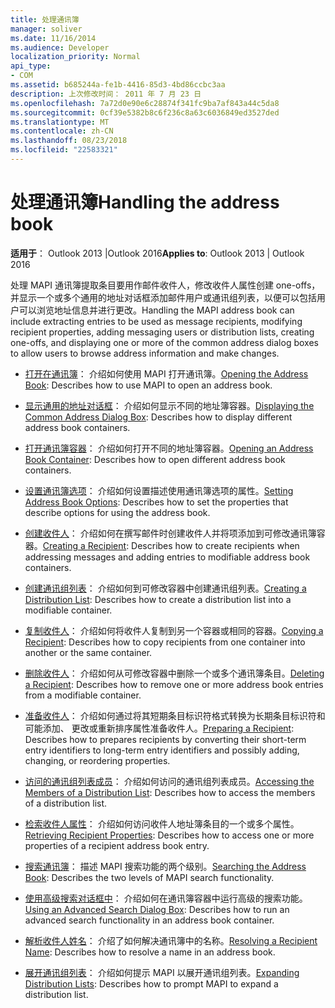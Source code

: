 ```yaml
---
title: 处理通讯簿
manager: soliver
ms.date: 11/16/2014
ms.audience: Developer
localization_priority: Normal
api_type:
- COM
ms.assetid: b685244a-fe1b-4416-85d3-4bd86ccbc3aa
description: 上次修改时间： 2011 年 7 月 23 日
ms.openlocfilehash: 7a72d0e90e6c28874f341fc9ba7af843a44c5da8
ms.sourcegitcommit: 0cf39e5382b8c6f236c8a63c6036849ed3527ded
ms.translationtype: MT
ms.contentlocale: zh-CN
ms.lasthandoff: 08/23/2018
ms.locfileid: "22583321"
---
```

# <a name="handling-the-address-book"></a><span data-ttu-id="3e20b-103">处理通讯簿</span><span class="sxs-lookup"><span data-stu-id="3e20b-103">Handling the address book</span></span>
  
<span data-ttu-id="3e20b-104">**适用于**： Outlook 2013 |Outlook 2016</span><span class="sxs-lookup"><span data-stu-id="3e20b-104">**Applies to**: Outlook 2013 | Outlook 2016</span></span> 
  
<span data-ttu-id="3e20b-105">处理 MAPI 通讯簿提取条目要用作邮件收件人，修改收件人属性创建 one-offs，并显示一个或多个通用的地址对话框添加邮件用户或通讯组列表，以便可以包括用户可以浏览地址信息并进行更改。</span><span class="sxs-lookup"><span data-stu-id="3e20b-105">Handling the MAPI address book can include extracting entries to be used as message recipients, modifying recipient properties, adding messaging users or distribution lists, creating one-offs, and displaying one or more of the common address dialog boxes to allow users to browse address information and make changes.</span></span>

- <span data-ttu-id="3e20b-106">[打开在通讯簿](opening-the-address-book.md)： 介绍如何使用 MAPI 打开通讯簿。</span><span class="sxs-lookup"><span data-stu-id="3e20b-106">[Opening the Address Book](opening-the-address-book.md): Describes how to use MAPI to open an address book.</span></span>
    
- <span data-ttu-id="3e20b-107">[显示通用的地址对话框](displaying-the-common-address-dialog-box.md)： 介绍如何显示不同的地址簿容器。</span><span class="sxs-lookup"><span data-stu-id="3e20b-107">[Displaying the Common Address Dialog Box](displaying-the-common-address-dialog-box.md): Describes how to display different address book containers.</span></span>
    
- <span data-ttu-id="3e20b-108">[打开通讯簿容器](opening-an-address-book-container.md)： 介绍如何打开不同的地址簿容器。</span><span class="sxs-lookup"><span data-stu-id="3e20b-108">[Opening an Address Book Container](opening-an-address-book-container.md): Describes how to open different address book containers.</span></span>
    
- <span data-ttu-id="3e20b-109">[设置通讯簿选项](setting-address-book-options.md)： 介绍如何设置描述使用通讯簿选项的属性。</span><span class="sxs-lookup"><span data-stu-id="3e20b-109">[Setting Address Book Options](setting-address-book-options.md): Describes how to set the properties that describe options for using the address book.</span></span>
    
- <span data-ttu-id="3e20b-110">[创建收件人](creating-a-recipient.md)： 介绍如何在撰写邮件时创建收件人并将项添加到可修改通讯簿容器。</span><span class="sxs-lookup"><span data-stu-id="3e20b-110">[Creating a Recipient](creating-a-recipient.md): Describes how to create recipients when addressing messages and adding entries to modifiable address book containers.</span></span>
    
- <span data-ttu-id="3e20b-111">[创建通讯组列表](creating-a-distribution-list.md)： 介绍如何到可修改容器中创建通讯组列表。</span><span class="sxs-lookup"><span data-stu-id="3e20b-111">[Creating a Distribution List](creating-a-distribution-list.md): Describes how to create a distribution list into a modifiable container.</span></span>
    
- <span data-ttu-id="3e20b-112">[复制收件人](copying-a-recipient.md)： 介绍如何将收件人复制到另一个容器或相同的容器。</span><span class="sxs-lookup"><span data-stu-id="3e20b-112">[Copying a Recipient](copying-a-recipient.md): Describes how to copy recipients from one container into another or the same container.</span></span>
    
- <span data-ttu-id="3e20b-113">[删除收件人](deleting-a-recipient.md)： 介绍如何从可修改容器中删除一个或多个通讯簿条目。</span><span class="sxs-lookup"><span data-stu-id="3e20b-113">[Deleting a Recipient](deleting-a-recipient.md): Describes how to remove one or more address book entries from a modifiable container.</span></span>
    
- <span data-ttu-id="3e20b-114">[准备收件人](preparing-a-recipient.md)： 介绍如何通过将其短期条目标识符格式转换为长期条目标识符和可能添加、 更改或重新排序属性准备收件人。</span><span class="sxs-lookup"><span data-stu-id="3e20b-114">[Preparing a Recipient](preparing-a-recipient.md): Describes how to prepares recipients by converting their short-term entry identifiers to long-term entry identifiers and possibly adding, changing, or reordering properties.</span></span>
    
- <span data-ttu-id="3e20b-115">[访问的通讯组列表成员](accessing-the-members-of-a-distribution-list.md)： 介绍如何访问的通讯组列表成员。</span><span class="sxs-lookup"><span data-stu-id="3e20b-115">[Accessing the Members of a Distribution List](accessing-the-members-of-a-distribution-list.md): Describes how to access the members of a distribution list.</span></span>
    
- <span data-ttu-id="3e20b-116">[检索收件人属性](retrieving-recipient-properties.md)： 介绍如何访问收件人地址簿条目的一个或多个属性。</span><span class="sxs-lookup"><span data-stu-id="3e20b-116">[Retrieving Recipient Properties](retrieving-recipient-properties.md): Describes how to access one or more properties of a recipient address book entry.</span></span>
    
- <span data-ttu-id="3e20b-117">[搜索通讯簿](searching-the-address-book.md)： 描述 MAPI 搜索功能的两个级别。</span><span class="sxs-lookup"><span data-stu-id="3e20b-117">[Searching the Address Book](searching-the-address-book.md): Describes the two levels of MAPI search functionality.</span></span> 
    
- <span data-ttu-id="3e20b-118">[使用高级搜索对话框中](using-an-advanced-search-dialog-box.md)： 介绍如何在通讯簿容器中运行高级的搜索功能。</span><span class="sxs-lookup"><span data-stu-id="3e20b-118">[Using an Advanced Search Dialog Box](using-an-advanced-search-dialog-box.md): Describes how to run an advanced search functionality in an address book container.</span></span>
    
- <span data-ttu-id="3e20b-119">[解析收件人姓名](resolving-a-recipient-name.md)： 介绍了如何解决通讯簿中的名称。</span><span class="sxs-lookup"><span data-stu-id="3e20b-119">[Resolving a Recipient Name](resolving-a-recipient-name.md): Describes how to resolve a name in an address book.</span></span>
    
- <span data-ttu-id="3e20b-120">[展开通讯组列表](expanding-distribution-lists.md)： 介绍如何提示 MAPI 以展开通讯组列表。</span><span class="sxs-lookup"><span data-stu-id="3e20b-120">[Expanding Distribution Lists](expanding-distribution-lists.md): Describes how to prompt MAPI to expand a distribution list.</span></span>
    

